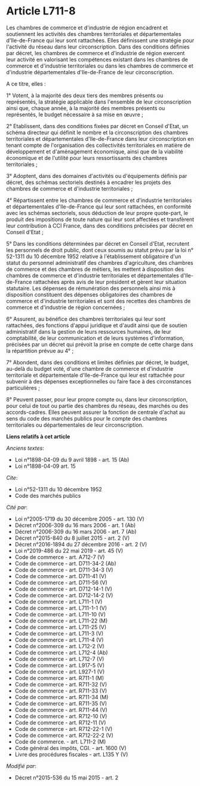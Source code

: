# Article L711-8

Les chambres de commerce et d'industrie de région encadrent et soutiennent les activités des chambres territoriales et
départementales d'Ile-de-France qui leur sont rattachées. Elles définissent une stratégie pour l'activité du réseau dans leur
circonscription. Dans des conditions définies par décret, les chambres de commerce et d'industrie de région exercent leur
activité en valorisant les compétences existant dans les chambres de commerce et d'industrie territoriales ou dans les
chambres de commerce et d'industrie départementales d'Ile-de-France de leur circonscription.

A ce titre, elles :

1° Votent, à la majorité des deux tiers des membres présents ou représentés, la stratégie applicable dans l'ensemble de leur
circonscription ainsi que, chaque année, à la majorité des membres présents ou représentés, le budget nécessaire à sa mise en
œuvre ;

2° Etablissent, dans des conditions fixées par décret en Conseil d'Etat, un schéma directeur qui définit le nombre et la
circonscription des chambres territoriales et départementales d'Ile-de-France dans leur circonscription en tenant compte de
l'organisation des collectivités territoriales en matière de développement et d'aménagement économique, ainsi que de la
viabilité économique et de l'utilité pour leurs ressortissants des chambres territoriales ;

3° Adoptent, dans des domaines d'activités ou d'équipements définis par décret, des schémas sectoriels destinés à encadrer
les projets des chambres de commerce et d'industrie territoriales ;

4° Répartissent entre les chambres de commerce et d'industrie territoriales et départementales d'Ile-de-France qui leur sont
rattachées, en conformité avec les schémas sectoriels, sous déduction de leur propre quote-part, le produit des impositions
de toute nature qui leur sont affectées et transfèrent leur contribution à CCI France, dans des conditions précisées par
décret en Conseil d'Etat ;

5° Dans les conditions déterminées par décret en Conseil d'Etat, recrutent les personnels de droit public, dont ceux soumis
au statut prévu par la loi n° 52-1311 du 10 décembre 1952 relative à l'établissement obligatoire d'un statut du personnel
administratif des chambres d'agriculture, des chambres de commerce et des chambres de métiers, les mettent à disposition des
chambres de commerce et d'industrie territoriales et départementales d'Ile-de-France rattachées après avis de leur président
et gèrent leur situation statutaire. Les dépenses de rémunération des personnels ainsi mis à disposition constituent des
dépenses obligatoires des chambres de commerce et d'industrie territoriales et sont des recettes des chambres de commerce et
d'industrie de région concernées ;

6° Assurent, au bénéfice des chambres territoriales qui leur sont rattachées, des fonctions d'appui juridique et d'audit
ainsi que de soutien administratif dans la gestion de leurs ressources humaines, de leur comptabilité, de leur communication
et de leurs systèmes d'information, précisées par un décret qui prévoit la prise en compte de cette charge dans la
répartition prévue au 4° ;

7° Abondent, dans des conditions et limites définies par décret, le budget, au-delà du budget voté, d'une chambre de commerce
et d'industrie territoriale et départementale d'Ile-de-France qui leur est rattachée pour subvenir à des dépenses
exceptionnelles ou faire face à des circonstances particulières ;

8° Peuvent passer, pour leur propre compte ou, dans leur circonscription, pour celui de tout ou partie des chambres du
réseau, des marchés ou des accords-cadres. Elles peuvent assurer la fonction de centrale d'achat au sens du code des marchés
publics pour le compte des chambres territoriales ou départementales de leur circonscription.

**Liens relatifs à cet article**

_Anciens textes_:

  - Loi n°1898-04-09 du 9 avril 1898 - art. 15 (Ab)
  - Loi n°1898-04-09 art. 15

_Cite_:

  - Loi n°52-1311 du 10 décembre 1952
  - Code des marchés publics

_Cité par_:

  - Loi n°2005-1719 du 30 décembre 2005 - art. 130 (V)
  - Décret n°2006-309 du 16 mars 2006 - art. 1 (Ab)
  - Décret n°2006-309 du 16 mars 2006 - art. 7 (Ab)
  - Décret n°2015-840 du 8 juillet 2015 - art. 2 (V)
  - Décret n°2016-1894 du 27 décembre 2016 - art. 2 (V)
  - Loi n°2019-486 du 22 mai 2019 - art. 45 (V)
  - Code de commerce - art. A712-7 (V)
  - Code de commerce - art. D711-34-2 (Ab)
  - Code de commerce - art. D711-34-3 (V)
  - Code de commerce - art. D711-41 (V)
  - Code de commerce - art. D711-56 (V)
  - Code de commerce - art. D712-14-1 (V)
  - Code de commerce - art. D712-14-2 (V)
  - Code de commerce - art. L711-1 (V)
  - Code de commerce - art. L711-1-1 (V)
  - Code de commerce - art. L711-10 (V)
  - Code de commerce - art. L711-22 (M)
  - Code de commerce - art. L711-25 (V)
  - Code de commerce - art. L711-3 (V)
  - Code de commerce - art. L711-4 (V)
  - Code de commerce - art. L712-2 (V)
  - Code de commerce - art. L712-4 (Ab)
  - Code de commerce - art. L712-7 (V)
  - Code de commerce - art. L917-5 (V)
  - Code de commerce - art. L927-1 (V)
  - Code de commerce - art. R711-1 (M)
  - Code de commerce - art. R711-32 (V)
  - Code de commerce - art. R711-33 (V)
  - Code de commerce - art. R711-34 (M)
  - Code de commerce - art. R711-35 (V)
  - Code de commerce - art. R711-44 (V)
  - Code de commerce - art. R712-10 (V)
  - Code de commerce - art. R712-11 (V)
  - Code de commerce - art. R712-22-1 (V)
  - Code de commerce - art. R712-22-2 (V)
  - Code de commerce. - art. L711-2 (M)
  - Code général des impôts, CGI. - art. 1600 (V)
  - Livre des procédures fiscales - art. L135 Y (V)

_Modifié par_:

  - Décret n°2015-536 du 15 mai 2015 - art. 2
